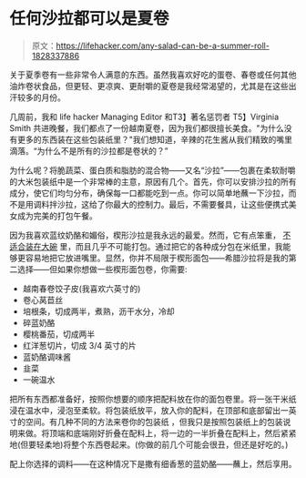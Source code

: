 # 任何沙拉都可以是夏卷

> 原文：<https://lifehacker.com/any-salad-can-be-a-summer-roll-1828337886>

关于夏季卷有一些非常令人满意的东西。虽然我喜欢好吃的蛋卷、春卷或任何其他油炸卷状食品，但更轻、更凉爽、更耐嚼的夏卷是我经常渴望的，尤其是在这些出汗较多的月份。



几周前，我和 life hacker Managing Editor 和T3】著名惩罚者 T5】Virginia Smith 共进晚餐，我们都点了一份越南夏卷，因为我们都很擅长美食。"为什么没有更多的东西装在这些包装纸里？"我们想知道，辛辣的花生酱从我们精致的嘴里滴落。“为什么不是所有的沙拉都是卷状的？”

为什么呢？将脆蔬菜、蛋白质和脂肪的混合物——又名“沙拉”——包裹在柔软耐嚼的大米包装纸中是一个非常棒的主意，原因有几个。首先，你可以安排沙拉的所有成分，使它们均匀分布，确保每一口都能吃到一点。你可以简单地蘸一下沙拉，而不是用调料拌沙拉，这给了你最大的控制力。最后，不需要餐具，让这些便携式美女成为完美的打包午餐。

因为我喜欢蓝纹奶酪和媚俗，楔形沙拉是我永远的最爱。然而，它有点笨重， [不适合装在大碗](https://skillet.lifehacker.com/you-should-eat-your-salad-from-a-large-mixing-bowl-1826074580) 里，而且几乎不可能打包。通过把它的各种成分包在米纸里，我能够更容易地把它放进嘴里。显然，你并不局限于楔形面包——希腊沙拉将是我的第二选择——但如果你想做一些楔形面包卷，你需要:

*   越南春卷饺子皮(我喜欢六英寸的)
*   卷心莴苣丝
*   培根条，切成两半，煮熟，沥干水分，冷却
*   碎蓝奶酪
*   樱桃番茄，切成两半
*   红洋葱切片，切成 3/4 英寸的片
*   蓝奶酪调味酱
*   韭菜
*   一碗温水

把所有东西都准备好，按照你想要的顺序把配料放在你的面包卷里。将一张干米纸浸在温水中，浸泡至柔软。将包装纸放平，放入你的配料，在顶部和底部留出一英寸的空间。有几种不同的方法来卷你的包装纸 ，但我只是按照包装纸上的包装说明来做。将顶端和底端刚好折叠在配料上，将一边的一半折叠在配料上，然后紧紧地(但要轻柔地)将整个东西卷起来。(你做的前几个可能会很丑，但还是好吃的。)

配上你选择的调料——在这种情况下是撒有细香葱的蓝奶酪——蘸上，然后享用。